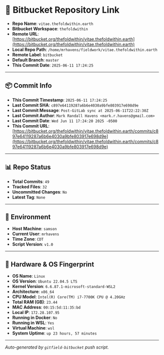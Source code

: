 # 🔗 Bitbucket Repository Link

- **Repo Name**: `vitae.thefoldwithin.earth`
- **Bitbucket Workspace**: `thefoldwithin`
- **Remote URL**: [https://bitbucket.org/thefoldwithin/vitae.thefoldwithin.earth](https://bitbucket.org/thefoldwithin/vitae.thefoldwithin.earth)
- **Local Repo Path**: `/home/mrhavens/fieldwork/vitae.thefoldwithin.earth`
- **Remote Label**: `bitbucket`
- **Default Branch**: `master`
- **This Commit Date**: `2025-06-11 17:24:25`

---

## 📦 Commit Info

- **This Commit Timestamp**: `2025-06-11 17:24:25`
- **Last Commit SHA**: `c897e64119287a6b6e4030a9bfe803917e698d9e`
- **Last Commit Message**: `Post-GitLab sync at 2025-06-11T22:22:30Z`
- **Last Commit Author**: `Mark Randall Havens <mark.r.havens@gmail.com>`
- **Last Commit Date**: `Wed Jun 11 17:24:20 2025 -0500`
- **This Commit URL**: [https://bitbucket.org/thefoldwithin/vitae.thefoldwithin.earth/commits/c897e64119287a6b6e4030a9bfe803917e698d9e](https://bitbucket.org/thefoldwithin/vitae.thefoldwithin.earth/commits/c897e64119287a6b6e4030a9bfe803917e698d9e)

---

## 📊 Repo Status

- **Total Commits**: `49`
- **Tracked Files**: `32`
- **Uncommitted Changes**: `No`
- **Latest Tag**: `None`

---

## 🧭 Environment

- **Host Machine**: `samson`
- **Current User**: `mrhavens`
- **Time Zone**: `CDT`
- **Script Version**: `v1.0`

---

## 🧬 Hardware & OS Fingerprint

- **OS Name**: `Linux`
- **OS Version**: `Ubuntu 22.04.5 LTS`
- **Kernel Version**: `6.6.87.1-microsoft-standard-WSL2`
- **Architecture**: `x86_64`
- **CPU Model**: `Intel(R) Core(TM) i7-7700K CPU @ 4.20GHz`
- **Total RAM (GB)**: `23.44`
- **MAC Address**: `00:15:5d:11:35:bd`
- **Local IP**: `172.28.107.95`
- **Running in Docker**: `No`
- **Running in WSL**: `Yes`
- **Virtual Machine**: `wsl`
- **System Uptime**: `up 23 hours, 57 minutes`

---

_Auto-generated by `gitfield-bitbucket` push script._
